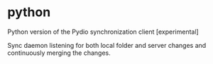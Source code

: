 python
======

Python version of the Pydio synchronization client [experimental]

Sync daemon listening for both local folder and server changes and continuously merging the changes.
